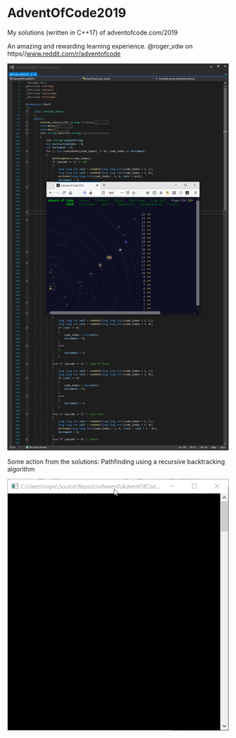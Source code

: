 # AdventOfCode2019
My solutions (written in C++17) of adventofcode.com/2019

An amazing and rewarding learning experience.
@roger_vdw on https//www.reddit.com/r/adventofcode

![Image description](the_end.png)

Some action from the solutions: Pathfinding using a recursive backtracking algorithm

![Pathfinder Day15](pathfinder_day15.gif)
